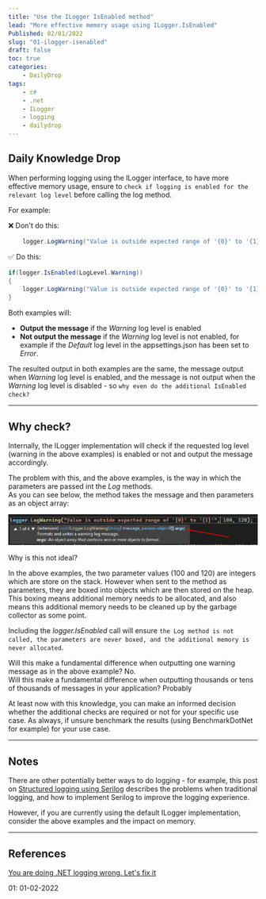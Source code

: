 ```yaml
---
title: "Use the ILogger IsEnabled method"
lead: "More effective memory usage using ILogger.IsEnabled"
Published: 02/01/2022
slug: "01-ilogger-isenabled"
draft: false
toc: true
categories:
    - DailyDrop
tags:
    - c#
    - .net
    - ILogger
    - logging
    - dailydrop
---
```


## Daily Knowledge Drop

When performing logging using the ILogger interface, to have more effective memory usage, ensure to `check if logging is enabled for the relevant log level` before calling the log method.

For example:

❌ Don't do this:
``` csharp
    logger.LogWarning("Value is outside expected range of '{0}' to '{1}'", 100, 120);
```

✅ Do this:
``` csharp
if(logger.IsEnabled(LogLevel.Warning))
{
    logger.LogWarning("Value is outside expected range of '{0}' to '{1}'", 100, 120);
}
```

Both examples will:
- **Output the message** if the _Warning_ log level is enabled
- **Not output the message** if the _Warning_ log level is not enabled, for example if the _Default_ log level in the appsettings.json has been set to _Error_.

The resulted output in both examples are the same, the message output when _Warning_ log level is enabled, and the message is not output when the _Warning_ log level is disabled - so `why even do the additional IsEnabled check?`

---

## Why check?

Internally, the ILogger implementation will check if the requested log level (warning in the above examples) is enabled or not and output the message accordingly.

The problem with this, and the above examples, is the way in which the parameters are passed int the _Log_ methods.  
As you can see below, the method takes the message and then parameters as an object array:

![Object array params](1.objectarray.png) 

Why is this not ideal?  

In the above examples, the two parameter values (100 and 120) are integers which are store on the stack. However when sent to the method as parameters, they are boxed into objects which are then stored on the heap. This boxing means additional memory needs to be allocated, and also means this additional memory needs to be cleaned up by the garbage collector as some point.

Including the _logger.IsEnabled_ call will ensure `the Log method is not called, the parameters are never boxed, and the additional memory is never allocated`.

Will this make a fundamental difference when outputting one warning message as in the above example? No.  
Will this make a fundamental difference when outputting thousands or tens of thousands of messages in your application? Probably

At least now with this knowledge, you can make an informed decision whether the additional checks are required or not for your specific use case. As always, if unsure benchmark the results (using BenchmarkDotNet for example) for your use case.

---

## Notes

There are other potentially better ways to do logging - for example, this post on [Structured logging using Serilog](https://www.alwaysdeveloping.net/p/01-2022-structured-logging/) describes the problems when traditional logging, and how to implement Serilog to improve the logging experience.  

However, if you are currently using the default ILogger implementation, consider the above examples and the impact on memory.

---

## References
[You are doing .NET logging wrong. Let's fix it](https://www.youtube.com/watch?v=bnVfrd3lRv8)

<?# DailyDrop ?>01: 01-02-2022<?#/ DailyDrop ?>
